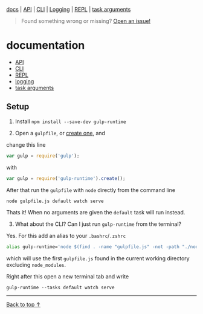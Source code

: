 [docs](./README.md) |
[API](./API.md) |
[CLI](./CLI.md) |
[Logging](./logging.md) |
[REPL](./REPL.md) |
[task arguments](./task-arguments.md)

> Found something wrong or missing? [Open an issue!](open-an-issue)

<h1>documentation</h1>

- [API](./API.md)
- [CLI](./CLI.md)
- [REPL](./REPL.md)
- [logging](./logging.md)
- [task arguments](./task-arguments.md)

## Setup

1. Install `npm install --save-dev gulp-runtime`

2. Open a `gulpfile`, or [create one][example-gulpfile], and

  change this line

  ```js
  var gulp = require('gulp');
  ```

  with

  ```js
  var gulp = require('gulp-runtime').create();
  ```

  After that run the `gulpfile` with `node` directly from the command line

  ```sh
  node gulpfile.js default watch serve
  ```

  Thats it! When no arguments are given the `default` task will run instead.

3. What about the CLI? Can I just run `gulp-runtime` from the terminal?

  Yes. For this add an alias to your `.bashrc`/`.zshrc`

  ```sh
  alias gulp-runtime='node $(find . -name "gulpfile.js" -not -path "./node_modules/*" | head -n1)'
  ```

  which will use the first `gulpfile.js` found in the current working directory excluding `node_modules`.

  Right after this open a new terminal tab and write

  `gulp-runtime --tasks default watch serve`

---
[Back to top ↑](#)

<!-- links -->

[npm]: https://npmjs.com/gulp-runtime
[gulp]: https://github.com/gulpjs/gulp
[RxJs]: https://github.com/Reactive-Extensions/RxJS
[parth]: https://github.com/stringparser/parth
[license]: http://opensource.org/licenses/MIT
[runtime]: https://github.com/stringparser/runtime
[gulp-api]: https://github.com/gulpjs/gulp/blob/master/docs/API.md
[gulp-repl]: https://github.com/stringparser/gulp-repl
[open-a-issue]: https://github.com/stringparser/gulp-runtime/issues/new
[example-gulpfile]: https://github.com/gulpjs/gulp#sample-gulpfilejs
